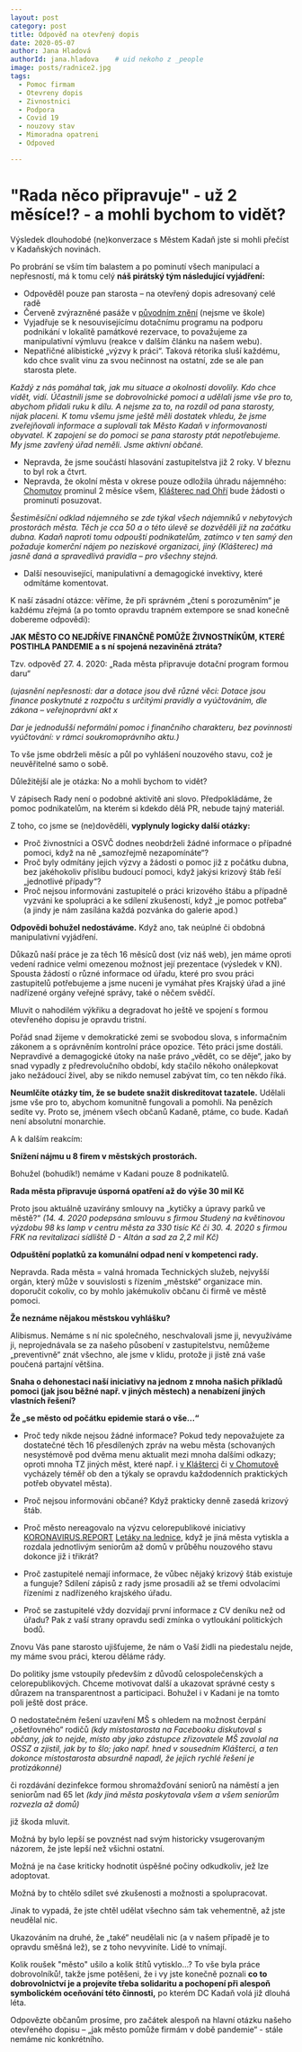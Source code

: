 ```yaml
---
layout: post
category: post
title: Odpověď na otevřený dopis   
date: 2020-05-07
author: Jana Hladová
authorId: jana.hladova    # uid nekoho z _people
image: posts/radnice2.jpg
tags:
  - Pomoc firmam
  - Otevreny dopis 
  - Zivnostnici
  - Podpora
  - Covid 19
  - nouzovy stav
  - Mimoradna opatreni
  - Odpoved

---
```


# "Rada něco připravuje" - už 2 měsíce!? - a mohli bychom to vidět?


Výsledek dlouhodobé (ne)konverzace s Městem Kadaň jste si mohli přečíst v Kadaňských novinách. 

Po probrání se vším tím balastem a po pominutí všech manipulací a nepřesností, má k tomu celý **náš pirátský tým následující vyjádření:**

*	Odpověděl pouze pan starosta – na otevřený dopis adresovaný celé radě
*	Červeně zvýrazněné pasáže v [původním znění](https://drive.google.com/open?id=1iUxbmudhTQFqy4RAlMJa_1P40opYoH83) (nejsme ve škole)
*	Vyjadřuje se k nesouvisejícímu dotačnímu programu na podporu podnikání v lokalitě památkové rezervace, to považujeme za manipulativní výmluvu (reakce v dalším článku na našem webu).
*	Nepatřičné alibistické „výzvy k práci“. Taková rétorika sluší každému, kdo chce svalit vinu za svou nečinnost na ostatní, zde se ale pan starosta plete. 

*Každý z nás pomáhal tak, jak mu situace a okolnosti dovolily. Kdo chce vidět, vidí. Účastnili jsme se dobrovolnické pomoci a udělali jsme vše pro to, abychom přidali ruku k dílu. A nejsme za to, na rozdíl od pana starosty, nijak placeni. K tomu všemu jsme ještě měli dostatek vhledu, že jsme zveřejňovali informace a suplovali tak Město Kadaň v informovanosti obyvatel. K zapojení se do pomoci se pana starosty ptát nepotřebujeme. My jsme zavřený úřad neměli. Jsme aktivní občané.*
*	Nepravda, že jsme součástí hlasování zastupitelstva již 2 roky. V březnu to byl rok a čtvrt.
*	Nepravda, že okolní města v okrese pouze odložila úhradu nájemného: [Chomutov](https://www.chomutov-mesto.cz/cz/2158.tiskova-zprava-mesto-chomutov-pripravilo-balicek-pomoci-ktery-ma-podporit-znovunastartovani-mistni-ekonomiky) prominul 2 měsíce všem, [Klášterec nad Ohří](https://www.klasterec.cz/media/tiskove-zpravy-1/sestimesicni-odklad-plateb-najemneho-v-nebytovych-prostorech-mesta-1779cs.html?page=2) bude žádosti o prominutí posuzovat. 

*Šestiměsíční odklad nájemného se zde týkal všech nájemníků v nebytových prostorách města. 
Těch je cca 50 a o této úlevě se dozvěděli již na začátku dubna. 
Kadaň naproti tomu odpouští podnikatelům, zatímco v ten samý den požaduje komerční nájem po neziskové organizaci, jiný (Klášterec) má jasně daná a spravedlivá pravidla – pro všechny stejná.*
*	Další nesouvisející, manipulativní a demagogické invektivy, které odmítáme komentovat.

K naší zásadní otázce: věříme, že při správném „čtení s porozuměním“ je každému zřejmá (a po tomto opravdu trapném extempore se snad 
konečně dobereme odpovědi):

**JAK MĚSTO CO NEJDŘÍVE FINANČNĚ POMŮŽE ŽIVNOSTNÍKŮM, KTERÉ POSTIHLA PANDEMIE a s ní spojená nezaviněná ztráta?**

Tzv. odpověď 27. 4. 2020: „Rada města připravuje dotační program formou daru“

*(ujasnění nepřesnosti: dar a dotace jsou dvě různé věci:*
*Dotace jsou finance poskytnuté z rozpočtu s určitými pravidly a vyúčtováním, dle zákona – veřejnoprávní akt x*

*Dar je jednodušší neformální pomoc i finančního charakteru, bez povinnosti vyúčtování: v rámci soukromoprávního aktu.)*

To vše jsme obdrželi měsíc a půl po vyhlášení nouzového stavu, což je neuvěřitelné samo o sobě. 

Důležitější ale je otázka: No a mohli bychom to vidět?

V zápisech Rady není o podobné aktivitě ani slovo. Předpokládáme, že pomoc podnikatelům, na kterém si kdekdo dělá PR, nebude tajný materiál. 

Z toho, co jsme se (ne)dověděli, **vyplynuly logicky další otázky:**

* Proč živnostníci a OSVČ dodnes neobdrželi žádné informace o případné pomoci, když na ně „samozřejmě nezapomínáte“?
* Proč byly odmítány jejich výzvy a žádosti o pomoc již z počátku dubna, bez jakéhokoliv příslibu budoucí pomoci, když jakýsi krizový štáb řeší „jednotlivé případy“?
* Proč nejsou informováni zastupitelé o práci krizového štábu a případně vyzváni ke spolupráci a ke sdílení zkušeností, když „je pomoc potřeba“ (a jindy je nám zasílána každá pozvánka do galerie apod.)

**Odpovědi bohužel nedostáváme.** Když ano, tak neúplné či obdobná manipulativní vyjádření.

Důkazů naší práce je za těch 16 měsíců dost (viz náš web), jen máme oproti vedení radnice velmi omezenou možnost její prezentace 
(výsledek v KN). 
Spousta žádostí o různé informace od úřadu, které pro svou práci zastupitelů potřebujeme a jsme nuceni je vymáhat přes 
Krajský úřad a jiné nadřízené orgány veřejné správy, také o něčem svědčí.

Mluvit o nahodilém výkřiku a degradovat ho ještě ve spojení s formou otevřeného dopisu je opravdu tristní.

Pořád snad žijeme v demokratické zemi se svobodou slova, s informačním zákonem a s oprávněním kontrolní práce opozice. Této práci jsme dostáli. 
Nepravdivé a demagogické útoky na naše právo „vědět, co se děje“, jako by snad vypadly z předrevolučního období, kdy stačilo 
někoho onálepkovat jako nežádoucí živel, aby se nikdo nemusel zabývat tím, co ten někdo říká.

**Neumlčíte otázky tím, že se budete snažit diskreditovat tazatele.**
Udělali jsme vše pro to, abychom komunitně fungovali a pomohli.
Na penězích sedíte vy. Proto se, jménem všech občanů Kadaně, ptáme, co bude. Kadaň není absolutní monarchie.



A k dalším reakcím:

**Snížení nájmu u 8 firem v městských prostorách.**

Bohužel (bohudík!) nemáme v Kadani pouze 8 podnikatelů.

**Rada města připravuje úsporná opatření až do výše 30 mil Kč**

Proto jsou aktuálně uzavírány smlouvy na „kytičky a úpravy parků ve městě?“
*(14. 4. 2020 podepsána smlouvu s firmou Studený na květinovou výzdobu 98 ks lamp v centru města za 330 tisíc Kč 
či 30. 4. 2020 s firmou FRK na revitalizaci sídliště D - Altán a sad za 2,2 mil Kč)*

**Odpuštění poplatků za komunální odpad není v kompetenci rady.**

Nepravda. Rada města = valná hromada Technických služeb, nejvyšší orgán, který může v souvislosti s řízením „městské“ organizace 
min. doporučit cokoliv, co by mohlo jakémukoliv občanu či firmě ve městě pomoci.

**Že neznáme nějakou městskou vyhlášku?**

Alibismus. Nemáme s ní nic společného, neschvalovali jsme ji, nevyužíváme ji, neprojednávala se za našeho působení v zastupitelstvu, 
nemůžeme „preventivně“ znát všechno, ale jsme v klidu, protože ji jistě zná vaše poučená partajní většina.

**Snaha o dehonestaci naší iniciativy na jednom z mnoha našich příkladů pomoci (jak jsou běžné např. v jiných městech)
a nenabízení jiných vlastních řešení?**

**Že „se město od počátku epidemie stará o vše...“**

* Proč tedy nikde nejsou žádné informace? Pokud tedy nepovažujete za dostatečné těch 16 přesdílených zpráv na webu města 
  (schovaných nesystémově pod dvěma menu aktualit mezi mnoha dalšími odkazy; oproti mnoha TZ jiných měst, které např. i [v Klášterci](https://www.klasterec.cz/) či [v Chomutově](https://www.chomutov-mesto.cz/cz/koronavirus-informace) vycházely téměř ob den a týkaly se opravdu každodenních praktických potřeb obyvatel města).
 
*	Proč nejsou informováni občané? Když prakticky denně zasedá krizový štáb.

*	Proč město nereagovalo na výzvu celorepublikové iniciativy [KORONAVIRUS.REPORT](http://www.koronavirus.report/samosprava/) [Letáky na lednice](https://drive.google.com/open?id=1aCl6Pm5dWNWsvU5Mr2_W4kZG7Fujad8M), když je jiná města vytiskla 
a rozdala jednotlivým seniorům až domů v průběhu nouzového stavu dokonce již i třikrát?

*	Proč zastupitelé nemají informace, že vůbec nějaký krizový štáb existuje a funguje? Sdílení zápisů z rady jsme prosadili až se třemi 
odvolacími řízeními z nadřízeného krajského úřadu.

*	Proč se zastupitelé vždy dozvídají první informace z CV deníku než od úřadu? Pak z vaší strany opravdu sedí zmínka o vytloukání 
politických bodů.

Znovu Vás pane starosto ujišťujeme, že nám o Vaší židli na piedestalu nejde, my máme svou práci, kterou děláme rády. 

Do politiky jsme vstoupily především z důvodů celospolečenských a celorepublikových. Chceme motivovat další a ukazovat správné cesty 
s důrazem na transparentnost a participaci. Bohužel i v Kadani je na tomto poli ještě dost práce.




O nedostatečném řešení uzavření MŠ s ohledem na možnost čerpání „ošetřovného“ rodičů
*(kdy místostarosta na Facebooku diskutoval s občany, jak to nejde, místo aby jako zástupce zřizovatele MŠ zavolal na OSSZ a zjistil, 
jak by to šlo; jako např. hned v sousedním Klášterci, a ten dokonce místostarosta absurdně napadl, že jejich rychlé řešení je 
protizákonné)*

či rozdávání dezinfekce formou shromažďování seniorů na náměstí a jen seniorům nad 65 let
*(kdy jiná města poskytovala všem a všem seniorům rozvezla až domů)*

již škoda mluvit.


Možná by bylo lepší se povznést nad svým historicky vsugerovaným názorem, že jste lepší než všichni ostatní. 

Možná je na čase kriticky hodnotit úspěšné počiny odkudkoliv, jež lze adoptovat.

Možná by to chtělo sdílet své zkušenosti a možnosti a spolupracovat. 

Jinak to vypadá, že jste chtěl udělat všechno sám tak vehementně, až jste neudělal nic. 

Ukazováním na druhé, že „také“ neudělali nic (a v našem případě je to opravdu směšná lež), se z toho nevyviníte. Lidé to vnímají.

Kolik roušek "město" ušilo a kolik štítů vytisklo...? To vše byla práce dobrovolníků!, takže jsme potěšeni, že i vy jste konečně poznali 
**co to dobrovolnictví je a projevíte třeba solidaritu a pochopení při alespoň symbolickém oceňování této činnosti,** po kterém DC Kadaň 
volá již dlouhá léta. 

Odpovězte občanům prosíme, pro začátek alespoň na hlavní otázku našeho otevřeného dopisu – „jak město pomůže firmám v době pandemie“ - stále nemáme nic konkrétního.



